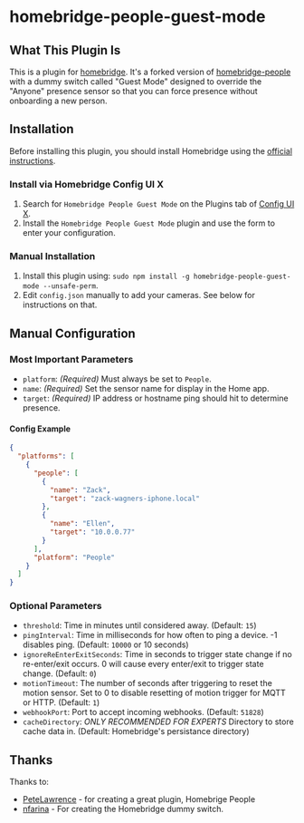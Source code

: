 # homebridge-people-guest-mode

## What This Plugin Is
This is a plugin for [homebridge](https://github.com/nfarina/homebridge). It's a forked version of [homebridge-people](https://github.com/PeteLawrence/homebridge-people) with a dummy switch called "Guest Mode" designed to override the "Anyone" presence sensor so that you can force presence without onboarding a new person.

## Installation

Before installing this plugin, you should install Homebridge using the [official instructions](https://github.com/homebridge/homebridge/wiki).

### Install via Homebridge Config UI X

1. Search for `Homebridge People Guest Mode` on the Plugins tab of [Config UI X](https://www.npmjs.com/package/homebridge-config-ui-x).
2. Install the `Homebridge People Guest Mode` plugin and use the form to enter your configuration.

### Manual Installation

1. Install this plugin using: `sudo npm install -g homebridge-people-guest-mode --unsafe-perm`.
2. Edit `config.json` manually to add your cameras. See below for instructions on that.

## Manual Configuration

### Most Important Parameters

- `platform`: _(Required)_ Must always be set to `People`.
- `name`: _(Required)_ Set the sensor name for display in the Home app.
- `target`: _(Required)_ IP address or hostname ping should hit to determine presence.

#### Config Example

```json
{
  "platforms": [
    {
      "people": [
        {
          "name": "Zack",
          "target": "zack-wagners-iphone.local"
        },
        {
          "name": "Ellen",
          "target": "10.0.0.77"
        }
      ],
      "platform": "People"
    }
  ]
}
```

### Optional Parameters

- `threshold`: Time in minutes until considered away. (Default: `15`)
- `pingInterval`: Time in milliseconds for how often to ping a device. -1 disables ping. (Default: `10000` or 10 seconds)
- `ignoreReEnterExitSeconds`: Time in seconds to trigger state change if no re-enter/exit occurs. 0 will cause every enter/exit to trigger state change. (Default: `0`)
- `motionTimeout`: The number of seconds after triggering to reset the motion sensor. Set to 0 to disable resetting of motion trigger for MQTT or HTTP. (Default: `1`)
- `webhookPort`: Port to accept incoming webhooks. (Default: `51828`)
- `cacheDirectory`: *ONLY RECOMMENDED FOR EXPERTS* Directory to store cache data in. (Default: Homebridge's persistance directory)

## Thanks
Thanks to:
* [PeteLawrence](https://github.com/PeteLawrence) - for creating a great plugin, Homebrige People
* [nfarina](https://github.com/nfarina) - For creating the Homebridge dummy switch.

